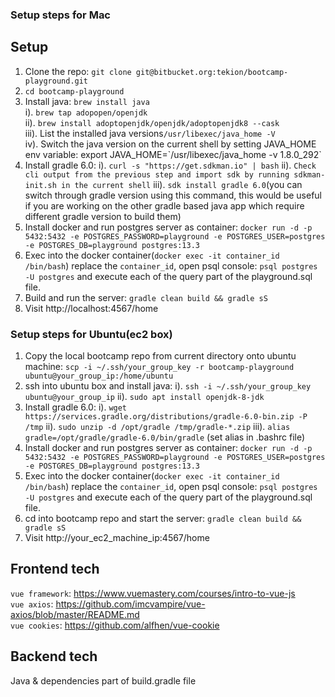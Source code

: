 ### Setup steps for Mac

## Setup
1. Clone the repo: `git clone git@bitbucket.org:tekion/bootcamp-playground.git`
2. `cd bootcamp-playground`  
3. Install java: `brew install java`  
i). `brew tap adopopen/openjdk`  
ii). `brew install adoptopenjdk/openjdk/adoptopenjdk8 --cask`  
iii). List the installed java versions`/usr/libexec/java_home -V`   
iv). Switch the java version on the current shell by setting JAVA_HOME env variable: export JAVA_HOME=\`/usr/libexec/java_home -v 1.8.0_292\`  
4. Install gradle 6.0: i). `curl -s "https://get.sdkman.io" | bash`  ii). `Check cli output from the previous step and import sdk by running sdkman-init.sh in the current shell` iii). `sdk install gradle 6.0`(you can switch through gradle version using this command, this would be useful if you are working on the other gradle based java app which require different gradle version to build them)    
5. Install docker and run postgres server as container: `docker run -d -p 5432:5432 -e POSTGRES_PASSWORD=playground -e POSTGRES_USER=postgres -e POSTGRES_DB=playground postgres:13.3`  
6. Exec into the docker container(`docker exec -it container_id /bin/bash`) replace the `container_id`, open psql console: `psql postgres -U postgres` and execute each of the query part of the playground.sql file.   
7. Build and run the server: `gradle clean build && gradle sS`  
8. Visit http://localhost:4567/home  

### Setup steps for Ubuntu(ec2 box)
1. Copy the local bootcamp repo from current directory onto ubuntu machine: `scp -i ~/.ssh/your_group_key -r bootcamp-playground ubuntu@your_group_ip:/home/ubuntu`  
2. ssh into ubuntu box and install java: i). `ssh -i ~/.ssh/your_group_key ubuntu@your_group_ip` ii). `sudo apt install openjdk-8-jdk`  
3. Install gradle 6.0: i). `wget https://services.gradle.org/distributions/gradle-6.0-bin.zip -P /tmp` ii). `sudo unzip -d /opt/gradle /tmp/gradle-*.zip` iii). `alias gradle=/opt/gradle/gradle-6.0/bin/gradle` (set alias in .bashrc file) 
4. Install docker and run postgres server as container: `docker run -d -p 5432:5432 -e POSTGRES_PASSWORD=playground -e POSTGRES_USER=postgres -e POSTGRES_DB=playground postgres:13.3`    
5. Exec into the docker container(`docker exec -it container_id /bin/bash`) replace the `container_id`, open psql console: `psql postgres -U postgres` and execute each of the query part of the playground.sql file.     
6. cd into bootcamp repo and start the server: `gradle clean build && gradle sS`    
7. Visit http://your_ec2_machine_ip:4567/home  


## Frontend tech  
`vue framework`: https://www.vuemastery.com/courses/intro-to-vue-js  
`vue axios`: https://github.com/imcvampire/vue-axios/blob/master/README.md  
`vue cookies`: https://github.com/alfhen/vue-cookie  

## Backend tech  

Java & dependencies part of build.gradle file  